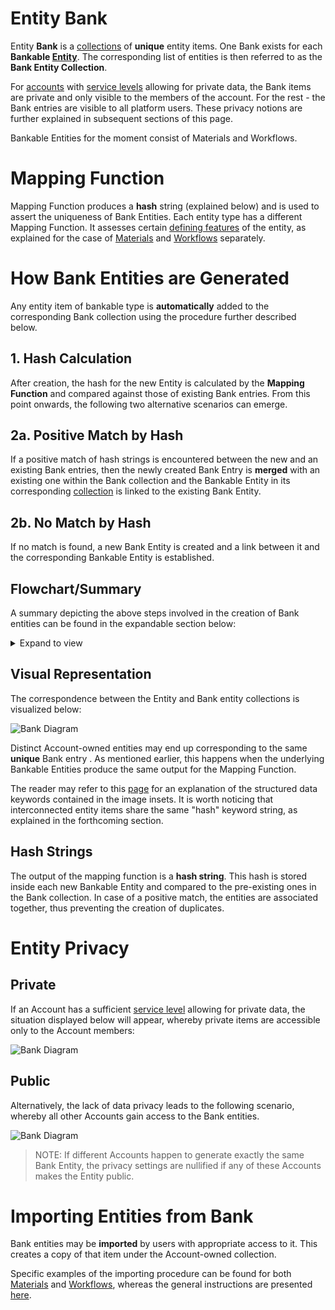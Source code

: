 # Entity Bank

Entity **Bank** is a [collections](/accounts/collections.md) of **unique** entity items. One Bank exists for each **Bankable [Entity](overview.md)**. The corresponding list of entities is then referred to as the **Bank Entity Collection**. 

For [accounts](/accounts/overview.md) with [service levels](/pricing/service-levels.md) allowing for private data, the Bank items are private and only visible to the members of the account. For the rest - the Bank entries are visible to all platform users. These privacy notions are further explained in subsequent sections of this page. 
  
 Bankable Entities for the moment consist of Materials and Workflows.

# Mapping Function

Mapping Function produces a **hash** string (explained below) and is used to assert the uniqueness of Bank Entities. Each entity type has a different Mapping Function. It assesses certain [defining features](/data-structured/overview.md#by-relation-to-uniqueness) of the entity, as explained for the case of [Materials](/materials/bank.md) and [Workflows](/workflows/bank.md) separately.


# How Bank Entities are Generated

Any entity item of bankable type is **automatically** added to the corresponding Bank collection using the procedure further described below.

## 1. Hash Calculation

After creation, the hash for the new Entity is calculated by the **Mapping Function** and compared against those of existing Bank entries. From this point onwards, the following two alternative scenarios can emerge.

## 2a. Positive Match by Hash

If a positive match of hash strings is encountered between the new and an existing Bank entries, then the newly created Bank Entry is **merged** with an existing one within the Bank collection and the Bankable Entity in its corresponding [collection](/accounts/collections.md) is linked to the existing Bank Entity.

## 2b. No Match by Hash

If no match is found, a new Bank Entity is created and a link between it and the corresponding Bankable Entity is established.

## Flowchart/Summary

A summary depicting the above steps involved in the creation of Bank entities can be found in the expandable section below: 

<details markdown="1">
  <summary>
     Expand to view
  </summary> 
    
  ![Bank Diagram](/images/Bank-Flowchart.png "Bank Diagram")
  
  </details>

## Visual Representation

The correspondence between the Entity and Bank entity collections is visualized below:

![Bank Diagram](/images/Bank-diagram-Mapping.png "Bank Diagram")

Distinct Account-owned entities <i class="zmdi zmdi-close-circle-o"></i> may end up corresponding to the same **unique** Bank entry <i class="zmdi zmdi-plus-circle-o"></i>. As mentioned earlier, this happens when the underlying Bankable Entities produce the same output for the Mapping Function.

The reader may refer to this [page](data.md) for an explanation of the structured data keywords contained in the image insets. It is worth noticing that interconnected entity items share the same "hash" keyword string, as explained in the forthcoming section.

## Hash Strings

The output of the mapping function is a **hash string**. This hash is stored inside each new Bankable Entity and compared to the pre-existing ones in the Bank collection. In case of a positive match, the entities are associated together, thus preventing the creation of duplicates.


# Entity Privacy

## Private 

If an Account has a sufficient [service level](/pricing/service-levels.md) allowing for private data, the situation displayed below will appear, whereby private items are accessible only to the Account members:

![Bank Diagram](/images/Bank-diagram-Private.png "Bank Diagram")

## Public 

Alternatively, the lack of data privacy leads to the following scenario, whereby all other Accounts gain access to the Bank entities.

![Bank Diagram](/images/Bank-diagram-Public.png "Bank Diagram")

> NOTE: If different Accounts happen to generate exactly the same Bank Entity, the privacy settings are nullified if any of these Accounts makes the Entity public.
  

# Importing Entities from Bank

Bank entities may be **imported** by users with appropriate access to it. This creates a copy of that item under the Account-owned collection.

Specific examples of the importing procedure can be found for both [Materials](/materials/bank.md) and [Workflows](/workflows/bank.md), whereas the general instructions are presented [here](actions/copy-bank.md).
